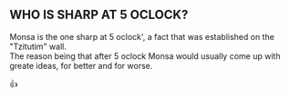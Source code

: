 ## WHO IS SHARP AT 5 OCLOCK?
Monsa is the one sharp at 5 oclock', a fact that was established on the "Tzitutim" wall.<br>
The reason being that after 5 oclock Monsa would usually come up with greate ideas, for better and for worse.

👍
